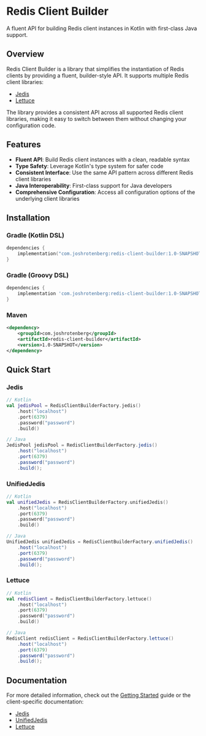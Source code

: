 # Redis Client Builder

A fluent API for building Redis client instances in Kotlin with first-class Java support.

## Overview

Redis Client Builder is a library that simplifies the instantiation of Redis clients by providing a fluent, builder-style API. It supports multiple Redis client libraries:

- [Jedis](https://github.com/redis/jedis)
- [Lettuce](https://github.com/lettuce-io/lettuce-core)

The library provides a consistent API across all supported Redis client libraries, making it easy to switch between them without changing your configuration code.

## Features

- **Fluent API**: Build Redis client instances with a clean, readable syntax
- **Type Safety**: Leverage Kotlin's type system for safer code
- **Consistent Interface**: Use the same API pattern across different Redis client libraries
- **Java Interoperability**: First-class support for Java developers
- **Comprehensive Configuration**: Access all configuration options of the underlying client libraries

## Installation

### Gradle (Kotlin DSL)

```kotlin
dependencies {
    implementation("com.joshrotenberg:redis-client-builder:1.0-SNAPSHOT")
}
```

### Gradle (Groovy DSL)

```groovy
dependencies {
    implementation 'com.joshrotenberg:redis-client-builder:1.0-SNAPSHOT'
}
```

### Maven

```xml
<dependency>
    <groupId>com.joshrotenberg</groupId>
    <artifactId>redis-client-builder</artifactId>
    <version>1.0-SNAPSHOT</version>
</dependency>
```

## Quick Start

### Jedis

```kotlin
// Kotlin
val jedisPool = RedisClientBuilderFactory.jedis()
    .host("localhost")
    .port(6379)
    .password("password")
    .build()
```

```java
// Java
JedisPool jedisPool = RedisClientBuilderFactory.jedis()
    .host("localhost")
    .port(6379)
    .password("password")
    .build();
```

### UnifiedJedis

```kotlin
// Kotlin
val unifiedJedis = RedisClientBuilderFactory.unifiedJedis()
    .host("localhost")
    .port(6379)
    .password("password")
    .build()
```

```java
// Java
UnifiedJedis unifiedJedis = RedisClientBuilderFactory.unifiedJedis()
    .host("localhost")
    .port(6379)
    .password("password")
    .build();
```

### Lettuce

```kotlin
// Kotlin
val redisClient = RedisClientBuilderFactory.lettuce()
    .host("localhost")
    .port(6379)
    .password("password")
    .build()
```

```java
// Java
RedisClient redisClient = RedisClientBuilderFactory.lettuce()
    .host("localhost")
    .port(6379)
    .password("password")
    .build();
```

## Documentation

For more detailed information, check out the [Getting Started](getting-started.md) guide or the client-specific documentation:

- [Jedis](clients/jedis.md)
- [UnifiedJedis](clients/unified-jedis.md)
- [Lettuce](clients/lettuce.md)
